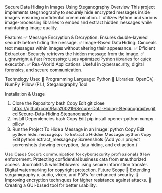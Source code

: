 Secure Data Hiding in Images Using Steganography
Overview
This project implements steganography to securely hide encrypted messages inside images, ensuring confidential communication. It utilizes Python and various image-processing libraries to embed and extract hidden messages while maintaining image quality.

Features
✅ Message Encryption & Decryption: Ensures double-layered security before hiding the message.
✅ Image-Based Data Hiding: Conceals text messages within images without altering their appearance.
✅ Efficient Extraction: Securely retrieves the hidden message from the image.
✅ Lightweight & Fast Processing: Uses optimized Python libraries for quick execution.
✅ Real-World Applications: Useful in cybersecurity, digital forensics, and secure communication.

Technology Used
🔹 Programming Language: Python
🔹 Libraries: OpenCV, NumPy, Pillow (PIL), Steganography Tool

Installation & Usage
1. Clone the Repository
bash
Copy
Edit
git clone https://github.com/Raja200219/Secure-Data-Hiding-Steganography.git
cd Secure-Data-Hiding-Steganography
2. Install Dependencies
bash
Copy
Edit
pip install opencv-python numpy pillow
3. Run the Project
To Hide a Message in an Image:
python
Copy
Edit
python hide_message.py
To Extract a Hidden Message:
python
Copy
Edit
python extract_message.py
Screenshots
(Add your project screenshots showing encryption, data hiding, and extraction.)

Use Cases
Secure communication for cybersecurity professionals & law enforcement.
Protecting confidential business data from unauthorized access.
Journalists & whistleblowers using secure information transfer.
Digital watermarking for copyright protection.
Future Scope
🚀 Extending steganography to audio, video, and PDFs for enhanced security.
🚀 Improving encryption techniques for higher resistance against attacks.
🚀 Creating a GUI-based tool for better usability.
